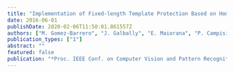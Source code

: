 ```yaml
---
title: "Implementation of Fixed-length Template Protection Based on Homomorphic Encryption with Application to Signature Biometrics"
date: 2016-06-01
publishDate: 2020-02-06T11:50:01.861557Z
authors: ["M. Gomez-Barrero", "J. Galbally", "E. Maiorana", "P. Campisi", "J. Fierrez"]
publication_types: ["1"]
abstract: ""
featured: false
publication: "*Proc. IEEE Conf. on Computer Vision and Pattern Recognition Workshops (CVPRW)*"
---
```


